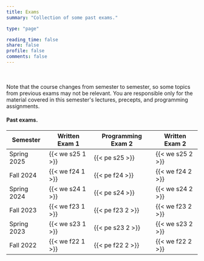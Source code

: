 ```yaml
---
title: Exams
summary: "Collection of some past exams."

type: "page"

reading_time: false
share: false
profile: false
comments: false
---
```


<!--A good way to prepare for an exam is to solve old exam questions. Here are some old COS 126 midterms and final exams. (We have included only exams that were administered in-class, as the format and policies for online exams was somewhat different.) -->

<!-- #### Programming Exams on TigerFile.

Here's the Spring'24 Programming Exam 2 hosted on TigerFile.  This will give you practice with downloading the exam/project folder (from TigerFile) in the same manner that you will do on real programming exam.

{{< download-project "Tiger_Wallet" >}} |  {{< submit "Tiger_Wallet" >}}

And here's the the Fall'22 Programming Exam 2 hosted on TigerFile.

{{< download-project "Binary_Polynomial" >}} |  {{< submit "Binary_Polynomial" >}}

-->
<!--
**Spring 2025 Programming Exam: Do not access the programming exam download/submit links (below) until instructed to do so.<br>{{< download-project "Programming_Exam" >}} |  {{< submit "Programming_Exam" >}}**  
-->
<br><br>Note that the course changes from semester to semester, so some topics from previous exams may not be relevant. You are responsible only for the material covered in this semester's lectures, precepts, and programming assignments.

#### Past exams.



| Semester    | Written Exam 1   |  Programming Exam 2 | Written Exam 2    |
|-------------| ---------------- | --------------------| ------------------|
| Spring 2025 | {{< we s25 1 >}} |  {{< pe s25 >}}     | {{< we s25 2 >}}  |
| Fall 2024   | {{< we f24 1 >}} |  {{< pe f24 >}}     | {{< we f24 2 >}}  |
| Spring 2024 | {{< we s24 1 >}} |  {{< pe s24 >}}     | {{< we s24 2 >}}  |
| Fall   2023 | {{< we f23 1 >}} |  {{< pe f23 2 >}}   | {{< we f23 2 >}}  |
| Spring 2023 | {{< we s23 1 >}} |  {{< pe s23 2 >}}   | {{< we s23 2 >}}  |
| Fall   2022 | {{< we f22 1 >}} |  {{< pe f22 2 >}}   | {{< we f22 2 >}}  |  

